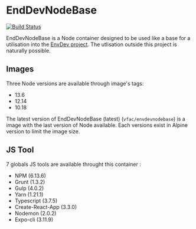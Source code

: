 # EndDevNodeBase

[![Build Status](https://travis-ci.org/vfalies/EnvDevNodeBase.svg?branch=master)](https://travis-ci.org/vfalies/EnvDevNodeBase)

EndDevNodeBase is a Node container designed to be used like a base for a utilisation into the [EnvDev project](https://vfac.fr/projects/envdev).
The utlisation outside this project is naturally possible.

## Images

Three Node versions are available through image's tags:

- 13.6
- 12.14
- 10.18

The latest version of EndDevNodeBase (latest) (`vfac/envdevnodebase`) is a image with the last version of Node available.
Each versions exist in Alpine version to limit the image size.

## JS Tool

7 globals JS tools are available throught this container :

- NPM (6.13.6)
- Grunt (1.3.2)
- Gulp (4.0.2)
- Yarn (1.21.1)
- Typescript (3.7.5)
- Create-React-App (3.3.0)
- Nodemon (2.0.2)
- Expo-cli (3.11.9)
